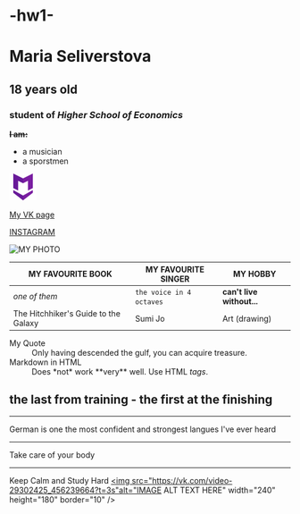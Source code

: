 # -hw1-
#  Maria Seliverstova
## 18 years old
### student of _Higher School of Economics_
~~**I am:**~~

* a musician
* a sporstmen

![alt text](https://github.com/adam-p/markdown-here/raw/master/src/common/images/icon48.png "Logo Title Text 1")


[My VK page](https://vk.com/selik_m99)

[INSTAGRAM](https://www.instagram.com/peche_melba.8/)

![MY PHOTO](http://sro.today/wp-content/uploads/2014/11/2-logotip-vshe.jpg "Logo Title Text 1")

MY FAVOURITE BOOK| MY FAVOURITE SINGER |MY HOBBY
--- | --- | ---
*one of them* | `the voice in 4 octaves` | **can't live without...**
The Hitchhiker's Guide to the Galaxy | Sumi Jo| Art (drawing)

<dl>
   <dt>My Quote</dt>
  <dd>Only having descended the gulf, you can acquire treasure.<dd>

   <dt>Markdown in HTML</dt>
  <dd>Does *not* work **very** well. Use HTML <em>tags</em>.</dd>
</dl>

## the last from training - the first at the finishing

---

German is one the most  confident and strongest langues I've ever heard

***

Take care of your body

___

Keep Calm and Study Hard
<a href="http://www.youtube.com/watch?feature=player_embedded&v=https://vk.com/video-29302425_456239664 " target="_blank"><img src="https://vk.com/video-29302425_456239664?t=3s"alt="IMAGE ALT TEXT HERE" width="240" height="180" border="10" /></a>
